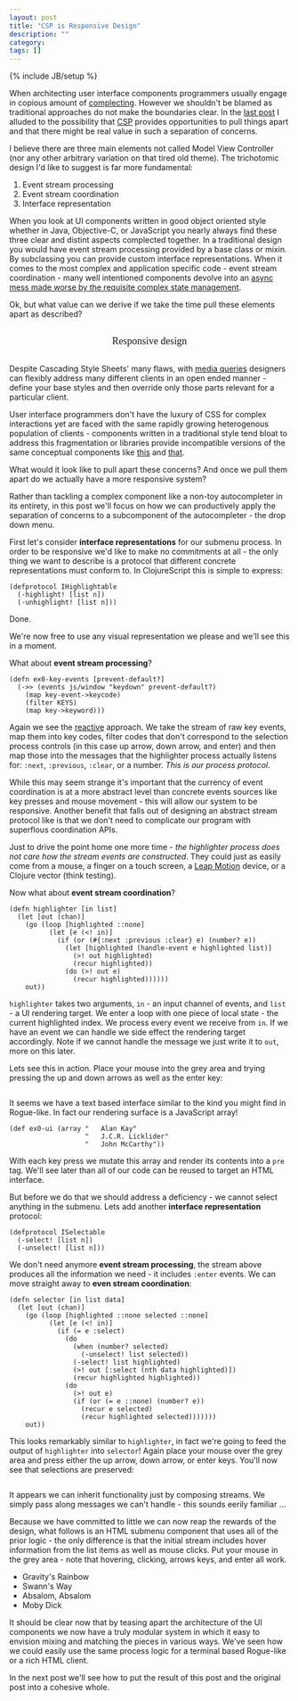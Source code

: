 ```yaml
---
layout: post
title: "CSP is Responsive Design"
description: ""
category: 
tags: []
---
```

{% include JB/setup %}

<style>
  #post ol {
    position: relative;
    left: 200px;
    font-size: 18px;
    line-height: 1.5em;
    margin: 30px 0 30px 0;
  }
  #resp {
    font-size: 18px;
    text-align: center;
    font-family: Georgia;
    margin: 30px 0;
  }
  #post #ex0 {
    height: 90px;
    background-color: #efefef;
    border: none;
    padding-top: 20px;
  }
  #post #ex1 {
    height: 110px;
    background-color: #efefef;
    border: none;
    padding-top: 20px;
  }
  #post .example pre {
    background-color: transparent;
    position: relative;
    left: 200px;
    font-size: 18px;
  }
  #post #ex2 {
    height: 150px;
    background-color: #efefef;
    border: none;
    padding-top: 20px;
  }
  #post #ex2 ul {
    position: relative;
    background: white;
    width: 170px;
    left: 190px;
    border: 1px solid #ccc;
    border-radius: 4px;
    -webkit-border-radius: 4px;
    -moz-border-radius: 4px;
  }
  #post #ex2 li {
    cursor: pointer;
    list-style: none;
    padding: 4px 4px 4px 8px;
    border-bottom: 1px solid #ccc;
  }
  #post #ex2 li.highlighted {
    background-color: #ccccff;
  }
  #post #ex2 li.selected {
    background-color: #ffcccc;
  }
  #post #ex2 li.highlighted.selected {
    background-color: #ffccff;
  }
</style>

When architecting user interface components programmers usually engage
in copious amount of
[complecting](http://www.infoq.com/presentations/Simple-Made-Easy). However
we shouldn't be blamed as traditional approaches do not make
the boundaries clear. In the
[last post](http://swannodette.github.io/2013/07/12/communicating-sequential-processes/)
I alluded to the possibility that [CSP](http://en.wikipedia.org/wiki/CSP) provides
opportunities to pull things apart and that there might be real value
in such a separation of concerns.

I believe there are three main elements not called Model View
Controller (nor any other arbitrary variation on that tired old
theme). The trichotomic design I'd like to suggest is far more
fundamental:

  1. Event stream processing
  2. Event stream coordination
  3. Interface representation

When you look at UI components written in good object oriented style
whether in Java, Objective-C, or JavaScript you nearly always find
these three clear and distint aspects complected together. In a
traditional design you would have event stream processing provided by
a base class or mixin. By subclassing you can provide custom interface
representations. When it comes to the most complex and application
specific code - event stream coordination - many well intentioned
components devolve into an
[async mess made worse by the requisite complex state management](http://github.com/jquery/jquery-ui/blob/master/ui/jquery.ui.autocomplete.js).

Ok, but what value can we derive if we take the time pull these
elements apart as described?

<div id="resp">
    Responsive design
</div>

Despite Cascading Style Sheets' many flaws, with
[media queries](http://www.w3.org/TR/css3-mediaqueries/) designers can
flexibly address many different clients in an open ended manner -
define your base styles and then override only those parts relevant
for a particular client.

User interface programmers don't have the luxury of CSS for complex
interactions yet are faced with the same rapidly growing heterogenous
population of clients - components written in a traditional style tend
bloat to address this fragmentation or libraries provide incompatible
versions of the same conceptual components like
[this](http://jqueryui.com) and [that](http://jquerymobile.com).

What would it look like to pull apart these concerns? And once we pull
them apart do we actually have a more responsive system?

Rather than tackling a complex component like a non-toy autocompleter
in its entirety, in this post we'll focus on how we can productively
apply the separation of concerns to a subcomponent of the
autocompleter - the drop down menu.

First let's consider **interface representations** for our submenu
process. In order to be responsive we'd like to make no commitments at
all - the only thing we want to describe is a protocol that different
concrete representations must conform to. In ClojureScript this is
simple to express:

```
(defprotocol IHighlightable
  (-highlight! [list n])
  (-unhighlight! [list n]))
```

Done.

We're now free to use any visual representation we please and we'll
see this in a moment.

What about **event stream processing**? 

```
(defn ex0-key-events [prevent-default?]
  (->> (events js/window "keydown" prevent-default?)
    (map key-event->keycode)
    (filter KEYS)
    (map key->keyword)))
```

Again we see the
[reactive](http://reactive-extensions.github.io/RxJS/) approach. We
take the stream of raw key events, map them into key codes, filter
codes that don't correspond to the selection process controls (in this
case up arrow, down arrow, and enter) and then map those into the
messages that the highlighter process actually listens for: `:next`,
`:previous`, `:clear`, or a number. *This is our process
protocol*.

While this may seem strange it's important that the currency of event
coordination is at a more abstract level than concrete events sources
like key presses and mouse movement - this will allow our system to be
responsive. Another benefit that falls out of designing an
abstract stream protocol like is that we don't need to complicate our
program with superflous coordination APIs.

Just to drive the point home one more time - *the highlighter process
does not care how the stream events are constructed*. They could just
as easily come from a mouse, a finger on a touch screen, a
[Leap Motion](https://www.leapmotion.com/) device, or a Clojure vector
(think testing).

Now what about **event stream coordination**?

```
(defn highlighter [in list]
  (let [out (chan)]
    (go (loop [highlighted ::none]
          (let [e (<! in)]
            (if (or (#{:next :previous :clear} e) (number? e))
              (let [highlighted (handle-event e highlighted list)]
                (>! out highlighted)
                (recur highlighted))
              (do (>! out e)
                (recur highlighted))))))
    out))
```

`highlighter` takes two arguments, `in` - an input channel of events,
and `list` - a UI rendering target. We enter a loop with one piece of
local state - the current highlighted index. We process every event we
receive from `in`. If we have an event we can handle we side effect
the rendering target accordingly. Note if we cannot handle the message
we just write it to `out`, more on this later.

Lets see this in action. Place your mouse into the grey area and
trying pressing the up and down arrows as well as the enter key:

<div id="ex0" class="example">
   <pre id="ex0-ui" style="border: none;"></pre>
</div>

It seems we have a text based interface similar to the kind you might
find in Rogue-like. In fact our rendering surface is a JavaScript
array!

```
(def ex0-ui (array "   Alan Kay"
                   "   J.C.R. Licklider"
                   "   John McCarthy"))
```

With each key press we mutate this array and render its
contents into a `pre` tag. We'll see later than all of our code can be
reused to target an HTML interface.

But before we do that we should address a deficiency - we cannot
select anything in the submenu. Lets add another **interface
representation** protocol:

```
(defprotocol ISelectable
  (-select! [list n])
  (-unselect! [list n]))
```

We don't need anymore **event stream processing**, the stream above
produces all the information we need - it includes `:enter`
events. We can move straight away to **even stream coordination**:

```
(defn selector [in list data]
  (let [out (chan)]
    (go (loop [highlighted ::none selected ::none]
          (let [e (<! in)]
            (if (= e :select)
              (do
                (when (number? selected)
                  (-unselect! list selected))
                (-select! list highlighted)
                (>! out [:select (nth data highlighted)])
                (recur highlighted highlighted))
              (do
                (>! out e)
                (if (or (= e ::none) (number? e))
                  (recur e selected)
                  (recur highlighted selected)))))))
    out))
```

This looks remarkably similar to `highlighter`, in fact we're going to
feed the output of `highlighter` into `selector`! Again place your
mouse over the grey area and press either the up arrow, down arrow, or
enter keys. You'll now see that selections are preserved:

<div id="ex1" class="example">
   <pre id="ex1-ui" style="border: none;"></pre>
</div>

It appears we can inherit functionality just by composing streams. We
simply pass along messages we can't handle - this sounds eerily
familiar ...

Because we have committed to little we can now reap the rewards of the
design, what follows is an HTML submenu component that uses all of the
prior logic - the only difference is that the initial stream includes
hover information from the list items as well as mouse clicks. Put
your mouse in the grey area - note that hovering, clicking, arrows
keys, and enter all work.

<div id="ex2" class="example">
   <ul id="ex2-list">
      <li>Gravity's Rainbow</li>
      <li>Swann's Way</li>
      <li>Absalom, Absalom</li>
      <li>Moby Dick</li>
   </ul>
</div>

It should be clear now that by teasing apart the architecture of the
UI components we now have a truly modular system in which it easy to
envision mixing and matching the pieces in various ways. We've seen
how we could easily use the same process logic for a terminal based
Rogue-like or a rich HTML client.

In the next post we'll see how to put the result of this post and the
original post into a cohesive whole.

<script type="text/javascript" src="/assets/js/csp2.js"></script>
